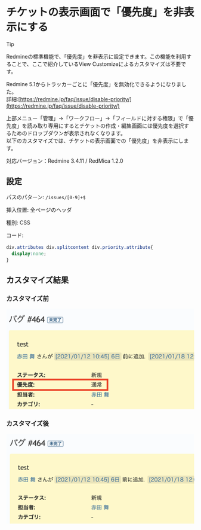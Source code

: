 # チケットの表示画面で「優先度」を非表示にする

> [!TIP]  
> Redmineの標準機能で、「優先度」を非表示に設定できます。この機能を利用することで、ここで紹介しているView Customizeによるカスタマイズは不要です。  
>
> Redmine 5.1からトラッカーごとに「優先度」を無効化できるようになりました。  
> 詳細:[https://redmine.jp/faq/issue/disable-priority/](https://redmine.jp/faq/issue/disable-priority/)

上部メニュー「管理」→「ワークフロー」→「フィールドに対する権限」で「優先度」を読み取り専用にするとチケットの作成・編集画面には優先度を選択するためのドロップダウンが表示されなくなります。  
以下のカスタマイズでは、チケットの表示画面での「優先度」を非表示にします。

対応バージョン：Redmine 3.4.11 / RedMica 1.2.0

## 設定

パスのパターン: `/issues/[0-9]+$`

挿入位置: 全ページのヘッダ

種別: CSS

コード:

~~~ css
div.attributes div.splitcontent div.priority.attribute{
  display:none;
}
~~~

## カスタマイズ結果

### カスタマイズ前

![](before.png)

### カスタマイズ後

![](after.png)